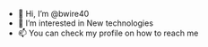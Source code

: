 - 👋 Hi, I’m @bwire40
- 👀 I’m interested in New technologies
- 📫 You can check my profile on how to reach me

<!---
bwire40/bwire40 is a ✨ special ✨ repository because its `README.md` (this file) appears on your GitHub profile.
You can click the Preview link to take a look at your changes.
--->
